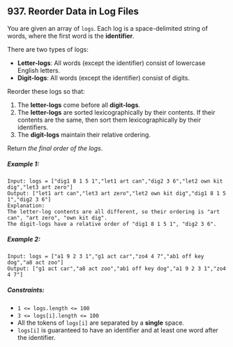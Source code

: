 ## 937. Reorder Data in Log Files

You are given an array of ```logs```. Each log is a space-delimited string of words, where the first word is the **identifier**.

There are two types of logs:

* **Letter-logs**: All words (except the identifier) consist of lowercase English letters.
* **Digit-logs**: All words (except the identifier) consist of digits.

Reorder these logs so that:

1. The **letter-logs** come before all **digit-logs**.
1. The **letter-logs** are sorted lexicographically by their contents. If their contents are the same, then sort them lexicographically by their identifiers.
1. The **digit-logs** maintain their relative ordering.

Return *the final order of the logs*.

##### Example 1:
```
Input: logs = ["dig1 8 1 5 1","let1 art can","dig2 3 6","let2 own kit dig","let3 art zero"]
Output: ["let1 art can","let3 art zero","let2 own kit dig","dig1 8 1 5 1","dig2 3 6"]
Explanation:
The letter-log contents are all different, so their ordering is "art can", "art zero", "own kit dig".
The digit-logs have a relative order of "dig1 8 1 5 1", "dig2 3 6".
```
##### Example 2:
```
Input: logs = ["a1 9 2 3 1","g1 act car","zo4 4 7","ab1 off key dog","a8 act zoo"]
Output: ["g1 act car","a8 act zoo","ab1 off key dog","a1 9 2 3 1","zo4 4 7"]
```

##### Constraints:

* ```1 <= logs.length <= 100```
* ```3 <= logs[i].length <= 100```
* All the tokens of ```logs[i]``` are separated by a **single** space.
* ```logs[i]``` is guaranteed to have an identifier and at least one word after the identifier.